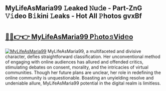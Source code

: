 ## MyLifeAsMaria99 𝙻eaked 𝙽u𝚍e - Part-ZnG 𝚅𝚒deo B𝚒kini 𝙻eaks - Hot All 𝙿hotos gvxBf

# <h2><a href="http://ld39qr3.urlbe.top/?page=MyLifeAsMaria99">🔗🔗👉👉 MyLifeAsMaria99 P𝚑oto𝚜Vid𝚎o</a></h2>

[![MyLifeAsMaria99](https://i.imgur.com/eBuTRDB.gif)](http://ld39qr3.urlbe.top/?page=MyLifeAsMaria99)
MyLifeAsMaria99, a multifaceted and divisive character, defies straightforward classification. Her unconventional method of engaging with online audiences has allured and offended critics, stimulating debates on consent, morality, and the intricacies of virtual communities. Though her future plans are unclear, her role in redefining the online community is unquestionable. Boasting an unyielding resolve and undeniable allure, MyLifeAsMaria99 potential in the digital realm is limitless.
